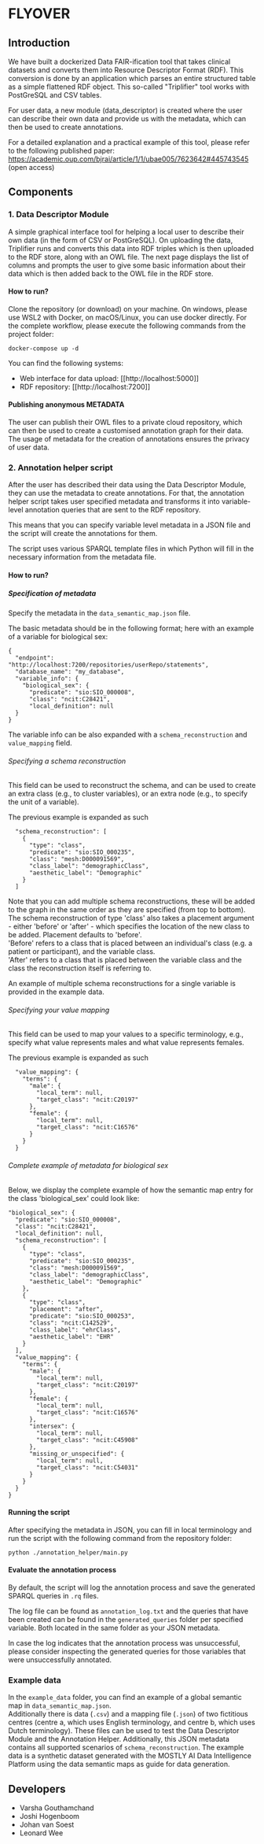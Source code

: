 # FLYOVER

## Introduction

We have built a dockerized Data FAIR-ification tool that takes clinical datasets and converts them into Resource
Descriptor Format (RDF).
This conversion is done by an application which parses an entire structured table as a simple
flattened RDF object.
This so-called "Triplifier" tool works with PostGreSQL and CSV tables.

For user data, a new module (data_descriptor) is created where the user can describe their own data and provide us with
the metadata, which can then be used to create annotations.

For a detailed explanation and a practical example of this tool, please refer to the following published paper:
https://academic.oup.com/bjrai/article/1/1/ubae005/7623642#445743545 (open access)

## Components

### 1. Data Descriptor Module

A simple graphical interface tool for helping a local user to describe their own data (in the form of CSV or
PostGreSQL).
On uploading the data, Triplifier runs and converts this data into RDF triples which is then uploaded to
the RDF store, along with an OWL file.
The next page displays the list of columns and prompts the user to give some
basic information about their data which is then added back to the OWL file in the RDF store.

#### How to run?

Clone the repository (or download) on your machine.
On windows, please use WSL2 with Docker, on macOS/Linux, you can use docker directly.
For the complete workflow, please execute the following commands from the project folder:

```
docker-compose up -d
```

You can find the following systems:

* Web interface for data upload: [[http://localhost:5000]]
* RDF repository: [[http://localhost:7200]]

#### Publishing anonymous METADATA

The user can publish their OWL files to a private cloud repository, which can then be used to create a customised
annotation graph for their data.
The usage of metadata for the creation of annotations ensures the privacy of user data.

### 2. Annotation helper script

After the user has described their data using the Data Descriptor Module, they can use the metadata to create
annotations.
For that, the annotation helper script takes user specified metadata and transforms it into variable-level annotation
queries that are sent to the RDF repository.

This means that you can specify variable level metadata in a JSON file and the script will create the annotations for
them.

The script uses various SPARQL template files in which Python will fill in the necessary information from the metadata
file.

#### How to run?

##### Specification of metadata

Specify the metadata in the `data_semantic_map.json` file.

The basic metadata should be in the following format; here with an example of a variable for biological sex:

```
{
  "endpoint": "http://localhost:7200/repositories/userRepo/statements",
  "database_name": "my_database",
  "variable_info": {
    "biological_sex": {
      "predicate": "sio:SIO_000008",
      "class": "ncit:C28421",
      "local_definition": null
  }
}
```

The variable info can be also expanded with a `schema_reconstruction` and `value_mapping` field.

###### Specifying a schema reconstruction

This field can be used to reconstruct the schema, and can be used to create an extra class (e.g., to cluster variables),
or an extra node (e.g., to specify the unit of a variable).

The previous example is expanded as such

      "schema_reconstruction": [
        {
          "type": "class",
          "predicate": "sio:SIO_000235",
          "class": "mesh:D000091569",
          "class_label": "demographicClass",
          "aesthetic_label": "Demographic"
        }
      ]

Note that you can add multiple schema reconstructions, these will be added to the graph in the same order as they are
specified (from top to bottom).  
The schema reconstruction of type 'class' also takes a placement argument - either 'before' or 'after' -
which specifies the location of the new class to be added.
Placement defaults to 'before'.   
'Before' refers to a class that is placed between an individual's class (e.g. a patient or participant), and the
variable class.  
'After' refers to a class that is placed between the variable class and the class the reconstruction itself is referring
to.

An example of multiple schema reconstructions for a single variable is provided in the
example data.

###### Specifying your value mapping

This field can be used to map your values to a specific terminology, e.g., specify what value represents males and what
value represents females.

The previous example is expanded as such

      "value_mapping": {
        "terms": {
          "male": {
            "local_term": null,
            "target_class": "ncit:C20197"
          },
          "female": {
            "local_term": null,
            "target_class": "ncit:C16576"
          }
        }
      }

###### Complete example of metadata for biological sex

Below, we display the complete example of how the semantic map entry for the class 'biological_sex' could look like:

    "biological_sex": {
      "predicate": "sio:SIO_000008",
      "class": "ncit:C28421",
      "local_definition": null,
      "schema_reconstruction": [
        {
          "type": "class",
          "predicate": "sio:SIO_000235",
          "class": "mesh:D000091569",
          "class_label": "demographicClass",
          "aesthetic_label": "Demographic"
        },
        {
          "type": "class",
          "placement": "after",
          "predicate": "sio:SIO_000253",
          "class": "ncit:C142529",
          "class_label": "ehrClass",
          "aesthetic_label": "EHR"
        }
      ],
      "value_mapping": {
        "terms": {
          "male": {
            "local_term": null,
            "target_class": "ncit:C20197"
          },
          "female": {
            "local_term": null,
            "target_class": "ncit:C16576"
          },
          "intersex": {
            "local_term": null,
            "target_class": "ncit:C45908"
          },
          "missing_or_unspecified": {
            "local_term": null,
            "target_class": "ncit:C54031"
          }
        }
      }
    }

#### Running the script

After specifying the metadata in JSON, you can fill in local terminology and run the script with the following command
from the repository folder:

```
python ./annotation_helper/main.py 
```

#### Evaluate the annotation process

By default, the script will log the annotation process and save the generated SPARQL queries in `.rq` files.

The log file can be found as `annotation_log.txt` and the queries that have been created can be found in
the `generated_queries` folder per specified variable.
Both located in the same folder as your JSON metadata.

In case the log indicates that the annotation process was unsuccessful, please consider inspecting the generated queries
for those variables that were unsuccessfully annotated.

### Example data

In the `example_data` folder, you can find an example of a global semantic map in `data_semantic_map.json`.  
Additionally there is data (`.csv`) and a mapping file (`.json`) of two fictitious centres
(centre a, which uses English terminology, and centre b, which uses Dutch terminology).
These files can be used
to test the Data Descriptor Module and the Annotation Helper.
Additionally, this JSON metadata contains all supported
scenarios of  `schema_reconstruction`.
The example data is a synthetic dataset generated with the MOSTLY AI Data Intelligence Platform using the data semantic
maps as guide for data generation.

## Developers

- Varsha Gouthamchand
- Joshi Hogenboom
- Johan van Soest
- Leonard Wee


